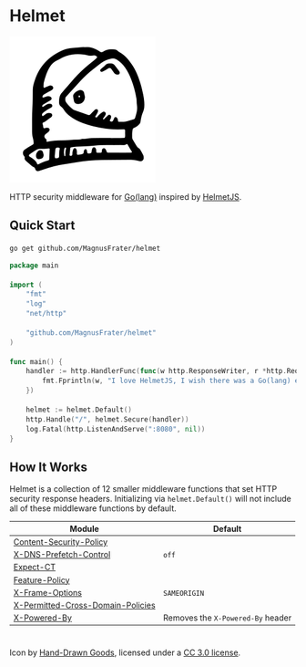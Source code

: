 # Helmet

![HelmetJS logo](docs/logo.svg)

HTTP security middleware for [Go(lang)](https://golang.org/) inspired by [HelmetJS](https://helmetjs.github.io/).

## Quick Start

`go get github.com/MagnusFrater/helmet`

```go
package main

import (
	"fmt"
	"log"
	"net/http"

	"github.com/MagnusFrater/helmet"
)

func main() {
	handler := http.HandlerFunc(func(w http.ResponseWriter, r *http.Request) {
		fmt.Fprintln(w, "I love HelmetJS, I wish there was a Go(lang) equivalent...")
	})

	helmet := helmet.Default()
	http.Handle("/", helmet.Secure(handler))
	log.Fatal(http.ListenAndServe(":8080", nil))
}
```

## How It Works

Helmet is a collection of 12 smaller middleware functions that set HTTP security response headers. Initializing via `helmet.Default()` will not include all of these middleware functions by default.

| Module                                                                                                     | Default                           |
| ---------------------------------------------------------------------------------------------------------- | --------------------------------- |
| [Content-Security-Policy](https://developer.mozilla.org/en-US/docs/Web/HTTP/CSP)                           |                                   |
| [X-DNS-Prefetch-Control](https://developer.mozilla.org/en-US/docs/Web/HTTP/Headers/X-DNS-Prefetch-Control) | `off`                             |
| [Expect-CT](https://developer.mozilla.org/en-US/docs/Web/HTTP/Headers/Expect-CT)                           |                                   |
| [Feature-Policy](https://developer.mozilla.org/en-US/docs/Web/HTTP/Headers/Feature-Policy)                 |                                   |
| [X-Frame-Options](https://developer.mozilla.org/en-US/docs/Web/HTTP/Headers/X-Frame-Options)               | `SAMEORIGIN`                      |
| [X-Permitted-Cross-Domain-Policies](https://helmetjs.github.io/docs/crossdomain/)                          |                                   |
| [X-Powered-By](https://helmetjs.github.io/docs/hide-powered-by/)                                           | Removes the `X-Powered-By` header |

#

Icon by [Hand-Drawn Goods](https://www.iconfinder.com/handdrawngoods), licensed under a [CC 3.0 license](https://creativecommons.org/licenses/by/3.0/).
